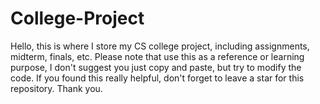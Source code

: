 # College-Project
Hello, this is where I store my CS college project, including assignments, midterm, finals, etc.
Please note that use this as a reference or learning purpose, I don't suggest you just copy and paste, but try to modify the code.
If you found this really helpful, don't forget to leave a star for this repository.
Thank you.
